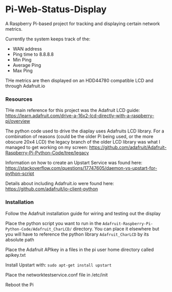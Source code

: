 # Pi-Web-Status-Display
A Raspberry Pi-based project for tracking and displaying certain network metrics.

Currently the system keeps track of the:

- WAN address
- Ping time to 8.8.8.8
- Min Ping
- Average Ping
- Max Ping

THe metrics are then displayed on an HDD44780 compatible LCD and through Adafruit.io

### Resources
THe main reference for this project was the Adafruit LCD guide: https://learn.adafruit.com/drive-a-16x2-lcd-directly-with-a-raspberry-pi/overview

The python code used to drive the diaplay uses Adafruits LCD library. For a combination of reasons (could be the older Pi being used, or the more obscure 20x4 LCD) the legacy branch of the older LCD library was what I managed to get working on my screen: https://github.com/adafruit/Adafruit-Raspberry-Pi-Python-Code/tree/legacy

Information on how to create an Upstart Service was found here: https://stackoverflow.com/questions/17747605/daemon-vs-upstart-for-python-script

Details about including Adafruit.io were found here: https://github.com/adafruit/io-client-python

### Installation
Follow the Adafruit installation guide for wiring and testing out the display

Place the python script you want to run in the `Adafruit-Raspberry-Pi-Python-Code/Adafruit_CharLCD/` directory. You can place it elsewhere but you will have to reference the python library `Adafruit_CharLCD` by its absolute path

Place the Adafruit APIkey in a files in the pi user home directory called apikey.txt

Install Upstart with: `sudo apt-get install upstart`

Place the networktestservice.conf file in /etc/init

Reboot the Pi


